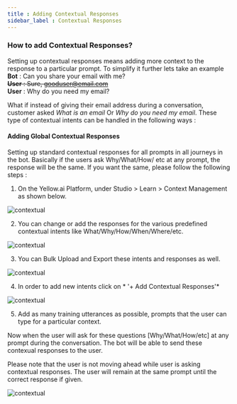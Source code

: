 ```yaml
---
title : Adding Contextual Responses
sidebar_label : Contextual Responses
---
```


### How to add Contextual Responses? 


Setting up contextual responses means adding more context to the response to a particular prompt. To simplify it further lets take an example  
**Bot** : Can you share your email with me?  
~~**User** : Sure, gooduser@email.com~~   
**User** : Why do you need my email?  

What if instead of giving their email address during a conversation, customer asked *What is an email* Or *Why do you need my email*. 
These type of contextual intents can be handled in the following ways :

####  Adding Global Contextual Responses
Setting up standard contextual responses for all prompts in all journeys in the bot. Basically if the users ask Why/What/How/ etc at any prompt, the response will be the same. If you want the same, please follow the following steps : 

1. On the Yellow.ai Platform, under Studio > Learn > Context Management as shown below.

![contextual](https://cdn.yellowmessenger.com/VcWZIGBahtyb1615525545331.png)

2. You can change or add the responses for the various predefined contextual intents like What/Why/How/When/Where/etc. 

![contextual](https://cdn.yellowmessenger.com/lDKUvR0i95JI1615525572272.png)

3. You can Bulk Upload and Export these intents and responses as well. 

![contextual](https://cdn.yellowmessenger.com/Cvhplh0fIFoc1615525606462.png)

4. In order to add new intents click on * '+ Add Contextual Responses'* 

![contextual](https://cdn.yellowmessenger.com/grzVMIxid0Tr1615525631900.png)

5. Add as many training utterances as possible, prompts that the user can type for a particular context. 


Now when the user will ask for these questions [Why/What/How/etc] at any prompt during the conversation. The bot will be able to send these contexual responses to the user. 

Please note that the user is not moving ahead while user is asking contextual responses. The user will remain at the same prompt until the correct response if given. 

![contextual](https://cdn.yellowmessenger.com/fZN8lIisIfxw1615525657154.png)

<!---
### How to setup context at any prompt? 

>We humans are always aware of context. Even chatbots also store the context to maintain the state of conversation.
Conversations always happen on a particular topic (like intent), and it is a chain of texts exchanged between the user and the bot. So, this context keeps the conversation flowing.

This context is stored as a JSON which is constantly updated at each and every prompt of a conversation. It stores all the info required to identify the state of a conversation, like the *prompt(step) information* (visited prompts), *intent name* (current intent) any many more.
It is available at app.context

```
app.context object
{
   "complete": true,
   "steps": {
        "mobile_num": "9999999999",
       "customer_id": "-",
        "otp": "-"
    },
    "intent": "login"
}
```
At any point, you can access this object to do things like
* getting data of the prompts
* knowing the current status of the conversation ( Intent name & the number of prompts visited )
* changing a prompt value

#### Getting data of the prompts
* app.context.steps is an object which contains key-value pairs of prompts and the prompt values (user inputs) in the format step_name: step_value
* A new prompt is added into app.context.steps only after the validation of that prompt.
* When it hits an intent, this steps object is initially empty

#### Getting Intent name
* app.context.intent contains the current intent name

#### Other data
(Very limited use cases though)

* app.context.complete contains a boolean value. If it’s true then the intent is done with visiting all the steps
* app.dataHistory contains an array of most recent incoming messages to the bot 
In action function, you can make use of this app.context object to get all the required information to process the answer.

A typical action function below
```
return new Promise(resolve => {

    // Getting the data from the steps
    let otp = app.context.steps.otp
    let mobile = app.context.steps['mobile_number'] // another way of accessing data

    // API CALL which requires the above data
    // api logic here
    
    app.sendTextMessage('You have been successfully logged in')

    resolve();
});

```

This object is always updated for every intent. When it hits another intent all the steps data will erased and the intent name will be changed.
--->